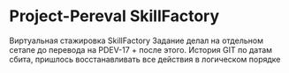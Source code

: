 # Project-Pereval SkillFactory
 Виртуальная стажировка SkillFactory
Задание делал на отдельном сетапе до перевода на PDEV-17 + после этого. История GIT по датам сбита, пришлось восстанавливать все действия в логическом порядке
